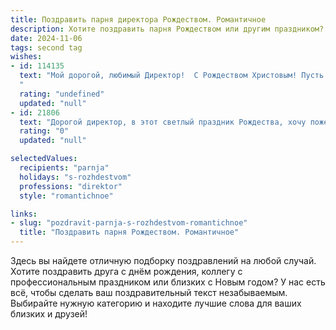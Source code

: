 ```yaml
---
title: Поздравить парня директора Рождеством. Романтичное
description: Хотите поздравить парня Рождеством или другим праздником? Наш ИИ создаст незабываемое поздравление, а вы обязательно выделитесь среди других.  
date: 2024-11-06
tags: second tag
wishes:
- id: 114135
  text: "Мой дорогой, любимый Директор!  С Рождеством Христовым! Пусть этот светлый праздник наполнит твою жизнь теплом, любовью и чудесами, а моя любовь станет для тебя самым ценным подарком.  Пусть все твои замыслы осуществятся, а сердце будет переполнено счастьем и покоем.  Я люблю тебя!
  "
  rating: "undefined"
  updated: "null"
- id: 21806
  text: "Дорогой директор, в этот светлый праздник Рождества, хочу пожелать тебе неиссякаемой энергии и вдохновения в твоих благородных начинаниях. Пусть каждый день приносит тебе радость и успех, а любовь окружающих делает твою жизнь еще прекраснее. С Рождеством Христовым!"
  rating: "0"
  updated: "null"

selectedValues:
  recipients: "parnja"
  holidays: "s-rozhdestvom"
  professions: "direktor"
  style: "romantichnoe"

links:
- slug: "pozdravit-parnja-s-rozhdestvom-romantichnoe"
  title: "Поздравить парня Рождеством. Романтичное"
---
```


Здесь вы найдете отличную подборку поздравлений на любой случай. 
Хотите поздравить друга с днём рождения, коллегу с профессиональным праздником или близких с Новым годом? У нас есть всё, чтобы сделать ваш поздравительный текст незабываемым. Выбирайте нужную категорию и находите лучшие слова для ваших близких и друзей!
